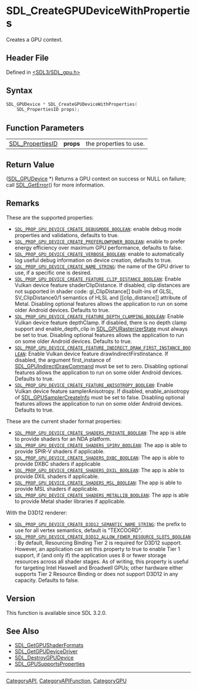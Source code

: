 # SDL_CreateGPUDeviceWithProperties

Creates a GPU context.

## Header File

Defined in [<SDL3/SDL_gpu.h>](https://github.com/libsdl-org/SDL/blob/main/include/SDL3/SDL_gpu.h)

## Syntax

```c
SDL_GPUDevice * SDL_CreateGPUDeviceWithProperties(
    SDL_PropertiesID props);
```

## Function Parameters

|                                      |           |                        |
| ------------------------------------ | --------- | ---------------------- |
| [SDL_PropertiesID](SDL_PropertiesID) | **props** | the properties to use. |

## Return Value

([SDL_GPUDevice](SDL_GPUDevice) *) Returns a GPU context on success or NULL
on failure; call [SDL_GetError](SDL_GetError)() for more information.

## Remarks

These are the supported properties:

- [`SDL_PROP_GPU_DEVICE_CREATE_DEBUGMODE_BOOLEAN`](SDL_PROP_GPU_DEVICE_CREATE_DEBUGMODE_BOOLEAN):
  enable debug mode properties and validations, defaults to true.
- [`SDL_PROP_GPU_DEVICE_CREATE_PREFERLOWPOWER_BOOLEAN`](SDL_PROP_GPU_DEVICE_CREATE_PREFERLOWPOWER_BOOLEAN):
  enable to prefer energy efficiency over maximum GPU performance, defaults
  to false.
- [`SDL_PROP_GPU_DEVICE_CREATE_VERBOSE_BOOLEAN`](SDL_PROP_GPU_DEVICE_CREATE_VERBOSE_BOOLEAN):
  enable to automatically log useful debug information on device creation,
  defaults to true.
- [`SDL_PROP_GPU_DEVICE_CREATE_NAME_STRING`](SDL_PROP_GPU_DEVICE_CREATE_NAME_STRING):
  the name of the GPU driver to use, if a specific one is desired.
- [`SDL_PROP_GPU_DEVICE_CREATE_FEATURE_CLIP_DISTANCE_BOOLEAN`](SDL_PROP_GPU_DEVICE_CREATE_FEATURE_CLIP_DISTANCE_BOOLEAN):
  Enable Vulkan device feature shaderClipDistance. If disabled, clip
  distances are not supported in shader code: gl_ClipDistance[] built-ins
  of GLSL, SV_ClipDistance0/1 semantics of HLSL and [[clip_distance]]
  attribute of Metal. Disabling optional features allows the application to
  run on some older Android devices. Defaults to true.
- [`SDL_PROP_GPU_DEVICE_CREATE_FEATURE_DEPTH_CLAMPING_BOOLEAN`](SDL_PROP_GPU_DEVICE_CREATE_FEATURE_DEPTH_CLAMPING_BOOLEAN):
  Enable Vulkan device feature depthClamp. If disabled, there is no depth
  clamp support and enable_depth_clip in
  [SDL_GPURasterizerState](SDL_GPURasterizerState) must always be set to
  true. Disabling optional features allows the application to run on some
  older Android devices. Defaults to true.
- [`SDL_PROP_GPU_DEVICE_CREATE_FEATURE_INDIRECT_DRAW_FIRST_INSTANCE_BOOLEAN`](SDL_PROP_GPU_DEVICE_CREATE_FEATURE_INDIRECT_DRAW_FIRST_INSTANCE_BOOLEAN):
  Enable Vulkan device feature drawIndirectFirstInstance. If disabled, the
  argument first_instance of
  [SDL_GPUIndirectDrawCommand](SDL_GPUIndirectDrawCommand) must be set to
  zero. Disabling optional features allows the application to run on some
  older Android devices. Defaults to true.
- [`SDL_PROP_GPU_DEVICE_CREATE_FEATURE_ANISOTROPY_BOOLEAN`](SDL_PROP_GPU_DEVICE_CREATE_FEATURE_ANISOTROPY_BOOLEAN):
  Enable Vulkan device feature samplerAnisotropy. If disabled,
  enable_anisotropy of [SDL_GPUSamplerCreateInfo](SDL_GPUSamplerCreateInfo)
  must be set to false. Disabling optional features allows the application
  to run on some older Android devices. Defaults to true.

These are the current shader format properties:

- [`SDL_PROP_GPU_DEVICE_CREATE_SHADERS_PRIVATE_BOOLEAN`](SDL_PROP_GPU_DEVICE_CREATE_SHADERS_PRIVATE_BOOLEAN):
  The app is able to provide shaders for an NDA platform.
- [`SDL_PROP_GPU_DEVICE_CREATE_SHADERS_SPIRV_BOOLEAN`](SDL_PROP_GPU_DEVICE_CREATE_SHADERS_SPIRV_BOOLEAN):
  The app is able to provide SPIR-V shaders if applicable.
- [`SDL_PROP_GPU_DEVICE_CREATE_SHADERS_DXBC_BOOLEAN`](SDL_PROP_GPU_DEVICE_CREATE_SHADERS_DXBC_BOOLEAN):
  The app is able to provide DXBC shaders if applicable
- [`SDL_PROP_GPU_DEVICE_CREATE_SHADERS_DXIL_BOOLEAN`](SDL_PROP_GPU_DEVICE_CREATE_SHADERS_DXIL_BOOLEAN):
  The app is able to provide DXIL shaders if applicable.
- [`SDL_PROP_GPU_DEVICE_CREATE_SHADERS_MSL_BOOLEAN`](SDL_PROP_GPU_DEVICE_CREATE_SHADERS_MSL_BOOLEAN):
  The app is able to provide MSL shaders if applicable.
- [`SDL_PROP_GPU_DEVICE_CREATE_SHADERS_METALLIB_BOOLEAN`](SDL_PROP_GPU_DEVICE_CREATE_SHADERS_METALLIB_BOOLEAN):
  The app is able to provide Metal shader libraries if applicable.

With the D3D12 renderer:

- [`SDL_PROP_GPU_DEVICE_CREATE_D3D12_SEMANTIC_NAME_STRING`](SDL_PROP_GPU_DEVICE_CREATE_D3D12_SEMANTIC_NAME_STRING):
  the prefix to use for all vertex semantics, default is "TEXCOORD".
- [`SDL_PROP_GPU_DEVICE_CREATE_D3D12_ALLOW_FEWER_RESOURCE_SLOTS_BOOLEAN`](SDL_PROP_GPU_DEVICE_CREATE_D3D12_ALLOW_FEWER_RESOURCE_SLOTS_BOOLEAN):
  By default, Resourcing Binding Tier 2 is required for D3D12 support.
  However, an application can set this property to true to enable Tier 1
  support, if (and only if) the application uses 8 or fewer storage
  resources across all shader stages. As of writing, this property is
  useful for targeting Intel Haswell and Broadwell GPUs; other hardware
  either supports Tier 2 Resource Binding or does not support D3D12 in any
  capacity. Defaults to false.

## Version

This function is available since SDL 3.2.0.

## See Also

- [SDL_GetGPUShaderFormats](SDL_GetGPUShaderFormats)
- [SDL_GetGPUDeviceDriver](SDL_GetGPUDeviceDriver)
- [SDL_DestroyGPUDevice](SDL_DestroyGPUDevice)
- [SDL_GPUSupportsProperties](SDL_GPUSupportsProperties)

----
[CategoryAPI](CategoryAPI), [CategoryAPIFunction](CategoryAPIFunction), [CategoryGPU](CategoryGPU)

